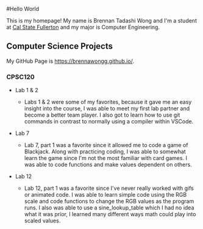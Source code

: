#Hello World

This is my homepage! My name is Brennan Tadashi Wong and I'm a student at [Cal State Fullerton](http://www.fullerton.edu/) and my major is Computer Engineering.

## Computer Science Projects

My GitHub Page is https://brennawongg.github.io/.

### CPSC120

* Lab 1 & 2

    +    Labs 1 & 2 were some of my favorites, because it gave me an easy insight into the course, I was able to meet my first lab partner and become a better team player. I also got to learn how to use git commands in contrast to normally using a compiler within VSCode.
* Lab 7

    +   Lab 7, part 1 was a favorite since it allowed me to code a game of Blackjack. Along with practicing coding, I was able to somewhat learn the game since I'm not the most familiar with card games. I was able to code functions and make values dependent on others.
* Lab 12

    +   Lab 12, part 1 was a favorite since I've never really worked with gifs or animated code. I was able to learn simple code using the RGB scale and code functions to change the RGB values as the program runs. I also was able to use a sine_lookup_table which I had no idea what it was prior, I learned many different ways math could play into scaled values.
